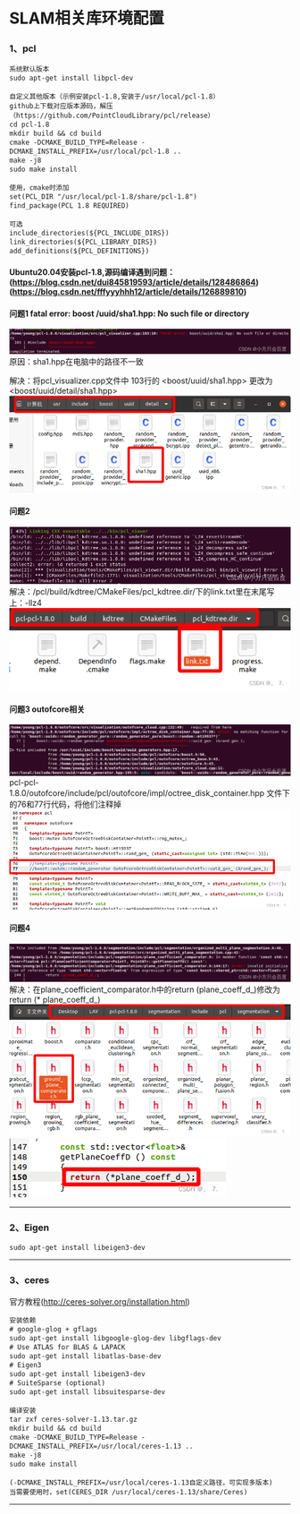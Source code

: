 # SLAM相关库环境配置

### 1、pcl
```
系统默认版本
sudo apt-get install libpcl-dev

自定义其他版本（示例安装pcl-1.8,安装于/usr/local/pcl-1.8）
github上下载对应版本源码，解压（https://github.com/PointCloudLibrary/pcl/release）
cd pcl-1.8
mkdir build && cd build
cmake -DCMAKE_BUILD_TYPE=Release -DCMAKE_INSTALL_PREFIX=/usr/local/pcl-1.8 ..
make -j8
sudo make install

使用，cmake时添加
set(PCL_DIR "/usr/local/pcl-1.8/share/pcl-1.8")
find_package(PCL 1.8 REQUIRED)

可选
include_directories(${PCL_INCLUDE_DIRS})
link_directories(${PCL_LIBRARY_DIRS})
add_definitions(${PCL_DEFINITIONS})
```

#### Ubuntu20.04安装pcl-1.8,源码编译遇到问题：(https://blog.csdn.net/dui845819593/article/details/128486864)(https://blog.csdn.net/fffyyyhhh12/article/details/126889810)

#### 问题1 fatal error: boost /uuid/sha1.hpp: No such file or directory

![Alt text](image-8.png)
原因：sha1.hpp在电脑中的路径不一致

解决：将pcl_visualizer.cpp文件中 103行的 <boost/uuid/sha1.hpp> 更改为<boost/uuid/detail/sha1.hpp>
![Alt text](image-2.png)

#### 问题2

![Alt text](image-3.png)
解决：/pcl/build/kdtree/CMakeFiles/pcl_kdtree.dir/下的link.txt里在末尾写上：-llz4
![Alt text](image-7.png)

#### 问题3 outofcore相关

![Alt text](image-5.png)
pcl-pcl-1.8.0/outofcore/include/pcl/outofcore/impl/octree_disk_container.hpp 文件下的76和77行代码，将他们注释掉
![Alt text](image-6.png)

#### 问题4

![Alt text](image-9.png)
解决：在plane_coefficient_comparator.h中的return (plane_coeff_d_)修改为
return (* plane_coeff_d_)
![Alt text](image-10.png)
![Alt text](image-11.png)

---
### 2、Eigen
```
sudo apt-get install libeigen3-dev
```
---
### 3、ceres
官方教程(http://ceres-solver.org/installation.html)
```
安装依赖
# google-glog + gflags
sudo apt-get install libgoogle-glog-dev libgflags-dev
# Use ATLAS for BLAS & LAPACK
sudo apt-get install libatlas-base-dev
# Eigen3
sudo apt-get install libeigen3-dev
# SuiteSparse (optional)
sudo apt-get install libsuitesparse-dev

编译安装
tar zxf ceres-solver-1.13.tar.gz
mkdir build && cd build
cmake -DCMAKE_BUILD_TYPE=Release -DCMAKE_INSTALL_PREFIX=/usr/local/ceres-1.13 ..
make -j8
sudo make install

(-DCMAKE_INSTALL_PREFIX=/usr/local/ceres-1.13自定义路径，可实现多版本)
当需要使用时，set(CERES_DIR /usr/local/ceres-1.13/share/Ceres)
```
---